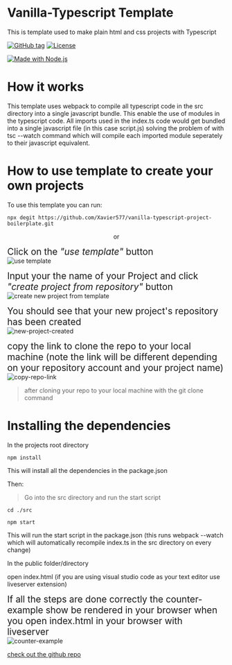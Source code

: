 # Vanilla-Typescript Template

This is template used to make plain html and css projects with Typescript

[![GitHub tag](https://img.shields.io/github/tag/Xavier577/vanilla-typescript-project-boilerplate?include_prereleases=&sort=semver)](https://github.com/Xavier577/vanilla-typescript-project-boilerplate/releases)
[![License](https://img.shields.io/badge/License-MIT-blue)](#license)

[![Made with Node.js](https://img.shields.io/badge/Node.js->=12-blue?logo=node.js&logoColor=white)](https://nodejs.org)

# How it works

This template uses webpack to compile all typescript code in the src directory into a single javascript bundle.
This enable the use of modules in the typescript code. All imports used in the index.ts code would get bundled into a single javascript file (in this case script.js) solving the problem of with tsc --watch command which will compile each imported module seperately to their javascript equivalent.

# How to use template to create your own projects

To use this template you can run:

```
npx degit https://github.com/Xavier577/vanilla-typescript-project-boilerplate.git

```

<p style="text-align: center;">
  or
</p>


<p>
<span style="font-size: 1.3rem"> Click on the <em>"use template"</em> button </span> <br/>
<img src="https://xavier577.github.io/vanilla-typescript-project-boilerplate/screenshots/useTemplate.PNG"alt="use template"/> 
</p>

<p>
<span style="font-size: 1.3rem"> Input your the name of your Project and click <em>"create project from repository"</em> button </span> <br/>
<img 
src="https://xavier577.github.io/vanilla-typescript-project-boilerplate/screenshots/create-project-from-template.PNG"
alt="create new project from template"
/>

</p>

<p>
<span style="font-size: 1.3rem"> You should see that your new project's repository has been created </span><br/>
<img src="https://xavier577.github.io/vanilla-typescript-project-boilerplate/screenshots/new-project-created.PNG" alt="new-project-created">
</p>

<p>
<span style="font-size: 1.3rem"> copy the link to clone the repo to your local machine (note the link will be different depending on your repository account and your project name)</span> <br/>
<img src="https://xavier577.github.io/vanilla-typescript-project-boilerplate/screenshots/clone-from-your-repo.PNG" alt="copy-repo-link">
</p>

> after cloning your repo to your local machine with the git clone command

# Installing the dependencies

In the projects root directory

```
npm install

```

This will install all the dependencies in the package.json

Then:

> Go into the src directory and run the start script

```
cd ./src

npm start

```

This will run the start script in the package.json (this runs webpack --watch which will automatically recompile index.ts in the src directory on every change)

In the public folder/directory

open index.html (if you are using visual studio code as your text editor use liveserver extension)

<p>
<span style="font-size: 1.3rem"> 
If all the steps are done correctly the counter-example  show be rendered  in your browser when you open index.html in your browser with liveserver
</span> <br/>
<img src="https://xavier577.github.io/vanilla-typescript-project-boilerplate/screenshots/counter-example.PNG" alt="counter-example">
</p>

[check out the github repo](https://github.com/Xavier577/vanilla-typescript-project-boilerplate)
